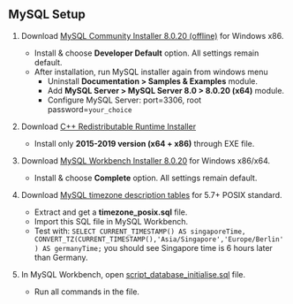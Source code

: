 ## MySQL Setup

1. Download [MySQL Community Installer 8.0.20 (offline)](https://dev.mysql.com/downloads/installer/) for Windows x86.
	- Install & choose __Developer Default__ option. All settings remain default.
	- After installation, run MySQL installer again from windows menu
		- Uninstall __Documentation > Samples & Examples__ module.
		- Add __MySQL Server > MySQL Server 8.0 > 8.0.20 (x64)__ module.
		- Configure MySQL Server: port=3306, root password=`your_choice`

2. Download [C++ Redistributable Runtime Installer](https://www.techpowerup.com/download/visual-c-redistributable-runtime-package-all-in-one/)
	- Install only __2015-2019 version (x64 + x86)__ through EXE file.

3. Download [MySQL Workbench Installer 8.0.20](https://dev.mysql.com/downloads/workbench/) for Windows x86/x64.
	- Install & choose __Complete__ option. All settings remain default.

4. Download [MySQL timezone description tables](https://dev.mysql.com/downloads/timezones.html) for 5.7+ POSIX standard.
	- Extract and get a __timezone_posix.sql__ file.
	- Import this SQL file in MySQL Workbench.
	- Test with: `SELECT CURRENT_TIMESTAMP() AS singaporeTime, CONVERT_TZ(CURRENT_TIMESTAMP(),'Asia/Singapore','Europe/Berlin') AS germanyTime;` you should see Singapore time is 6 hours later than Germany.

5. In MySQL Workbench, open [script_database_initialise.sql](./script_database_initialise.sql) file.
	- Run all commands in the file.
